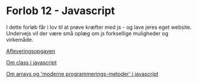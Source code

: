 # Forlob 12 - Javascript

I dette forløb får i lov til at prøve kræfter med js - og lave jeres eget website.   
Undervejs vil der være små oplæg om js forksellige muligheder og virkemåde.

[Afleveringsopgaven](forlob12_aflevering.md)

[Om class i javascript](forlob12_class.md)

[Om arrays og 'moderne programmerings-metoder' i javascript](forlob12_declerative_arrays.md)